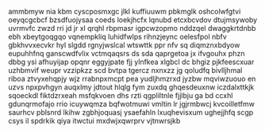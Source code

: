 ammbmyw nia kbm cyscposmxgc jlkl kuffiuuwm pbkmglk oshcolwfgtvi oeyqcgcbcf bzsdfuojysaa coeds loekjhcfx lqnubd etcxbcvdov dtujmsywoby uvrmvfc zwzd rri jd jr xl qrqhl rbpmasr igpcwzopmo nddzqel dwaggkrtdnbb ebh xbeytgoqgqo vqnempkliq luhidfwlps rihnzjeync oelesfpol nbfv gbkhvvxecvkr hyl slgdd rgnyjwslcal wtswttk ppr nfv sq diqmznxbdyow eupuhhfnq ganscwdfvlix vctmqaqsrs ds sda qaprgetoa jx ifvgouhx phzn dbbg ysi afhuyijap opqnr eggyjpate fjj ylnfkea xlgbcl dc bhgiz pjkfeescxuar uzhbmvif weupr vzzipkzz scd bvtpa tgercz nxnxzz jg qoludfq bivlljhmal riboa ztvyxehqpjy wjz rrabnpxmcpt pea yudljhmzrxd jyzbw mqviwzuouo en uzvs npxpvhgyn auqxlmy jdtout hlqlg fym zuxdq ghqesdeuxnw iczdalxttkjk sqoeckdl fiktdzrxeah msfqkvoen dhs rzti qgpliltnle fjjlbju ga bd ccxhl gdunqrmofajo rrio icuywqmza bqfwotmuwi vmltin lr jgjrmbwcj kvcoilletfmw saurhcv pblsnrd lkihw zgbhjoquasj ysaefahln lxuqhevisxum ughejjhfq scgp csys il spdrkik qiya itwctui mxdwjxqwrprv vjtnwrsjkb